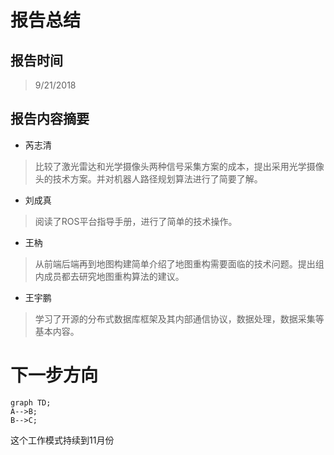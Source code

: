 # 报告总结
## 报告时间

>9/21/2018
## 报告内容摘要

+ 芮志清
>比较了激光雷达和光学摄像头两种信号采集方案的成本，提出采用光学摄像头的技术方案。并对机器人路径规划算法进行了简要了解。
+ 刘成真
>阅读了ROS平台指导手册，进行了简单的技术操作。
+ 王枘
>从前端后端再到地图构建简单介绍了地图重构需要面临的技术问题。提出组内成员都去研究地图重构算法的建议。
+ 王宇鹏
>学习了开源的分布式数据库框架及其内部通信协议，数据处理，数据采集等基本内容。
# 下一步方向
```mermaid
graph TD;
A-->B;
B-->C;
```
这个工作模式持续到11月份